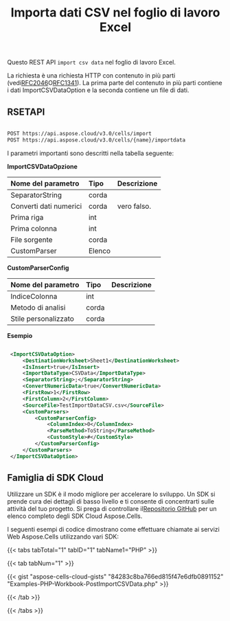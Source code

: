 ﻿---
title: Importa dati CSV nel foglio di lavoro Excel
second_title: Aspose.Cells Cloud Documen
linktitle: Importa dati CSV
type: docs
url: /it/import/csv-data/
aliases: [/import-csv-data-into-excel-worksheet/, /import-csv-data-into-worksheet/,/import-data/csv-data/]
keywords: Import csv data into Excel files
description: Aspose.Cells Cloud REST API supporta l'importazione di dati CSV nei file Excel. L'SDK supporta tipi di linguaggi di sviluppo. Includono Android, C#, Go, Java, NodeJS, Perl, PHP, Python, Ruby e swift
weight: 19
kwords: Excel, Office Cloud, REST API, Foglio di calcolo, PDF, CSV, Json, Markdwon, Importa dati CSV nel foglio di lavoro Excel
---
Questo REST API `import csv data` nel foglio di lavoro Excel.

La richiesta è una richiesta HTTP con contenuto in più parti (vedi[RFC2046](http://tools.ietf.org/html/rfc2046#page-17)O[RFC1341](http://www.w3.org/Protocols/rfc1341/7_2_Multipart.html)). La prima parte del contenuto in più parti contiene i dati ImportCSVDataOption e la seconda contiene un file di dati.

## RSETAPI

```bash

POST https://api.aspose.cloud/v3.0/cells/import
POST https://api.aspose.cloud/v3.0/cells/{name}/importdata

```

I parametri importanti sono descritti nella tabella seguente:


**ImportCSVDataOpzione**

|Nome del parametro|Tipo|Descrizione|
|:- |:- |:- |
| SeparatorString| corda||
| Converti dati numerici| corda|vero falso.|
| Prima riga| int||
| Prima colonna| int||
| File sorgente| corda||
| CustomParser|Elenco<CustomParserConfig> ||


**CustomParserConfig**

|Nome del parametro|Tipo|Descrizione|
|:- |:- |:- |
| IndiceColonna| int||
| Metodo di analisi| corda||
| Stile personalizzato| corda||

**Esempio**

```xml

 <ImportCSVDataOption>
     <DestinationWorksheet>Sheet1</DestinationWorksheet>
     <IsInsert>true</IsInsert>
     <ImportDataType>CSVData</ImportDataType>
     <SeparatorString>;</SeparatorString>
     <ConvertNumericData>true</ConvertNumericData>
     <FirstRow>1</FirstRow>
     <FirstColumn>2</FirstColumn>
     <SourceFile>TestImportDataCSV.csv</SourceFile>
     <CustomParsers>
         <CustomParserConfig>
             <ColumnIndex>0</ColumnIndex>
             <ParseMethod>ToString</ParseMethod>
             <CustomStyle>#</CustomStyle>
         </CustomParserConfig>
     </CustomParsers>
 </ImportCSVDataOption>

```

## Famiglia di SDK Cloud

 Utilizzare un SDK è il modo migliore per accelerare lo sviluppo. Un SDK si prende cura dei dettagli di basso livello e ti consente di concentrarti sulle attività del tuo progetto. Si prega di controllare il[Repositorio GitHub](https://github.com/aspose-cells-cloud) per un elenco completo degli SDK Cloud Aspose.Cells.

I seguenti esempi di codice dimostrano come effettuare chiamate ai servizi Web Aspose.Cells utilizzando vari SDK:

{{< tabs tabTotal="1" tabID="1" tabName1="PHP" >}}

{{< tab tabNum="1" >}}

{{< gist "aspose-cells-cloud-gists" "84283c8ba766ed815f47e6dfb0891152" "Examples-PHP-Workbook-PostImportCSVData.php" >}}

{{< /tab >}}

{{< /tabs >}}
